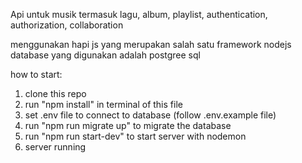 Api untuk musik termasuk lagu, album, playlist, authentication, authorization, collaboration

menggunakan hapi js yang merupakan salah satu framework nodejs database yang digunakan adalah postgree sql

how to start:

1. clone this repo
2. run "npm install" in terminal of this file
3. set .env file to connect to database (follow .env.example file)
4. run "npm run migrate up" to migrate the database
5. run "npm run start-dev" to start server with nodemon
6. server running
